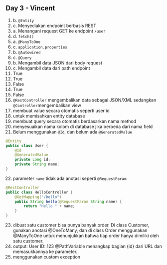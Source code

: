 ## Day 3 - Vincent

1. b. `@Entity`
2. c. Menyediakan endpoint berbasis REST
3. a. Menangani request GET ke endpoint `/user`
4. d. `fetch()`
5. a. `@ManyToOne`
6. c. `application.properties`
7. b. `@Autowired`
8. c. `@Query`
9. b. Mengambil data JSON dari body request
10. c. Mengambil data dari path endpoint
11. True
12. True
13. False
14. True
15. False
16. `@RestController` mengembalikan data sebagai JSON/XML sedangkan `@Controller`mengembalikan view
17. membuat value secara otomatis seperti user id
18. untuk memisahkan entity database
19. membuat query secara otomatis berdasarkan nama method
20. menyesuaikan nama kolom di database jika berbeda dari nama field
21. Belum menggunakan `@Id`, dan belum ada `@GeneratedValue`
```java
@Entity
public class User {
    @Id
    @GeneratedValue
    private Long id;
    private String name;
}
```
22. parameter `name` tidak ada anotasi seperti `@RequestParam`
```java
@RestController
public class HelloController {
    @GetMapping("/hello")
    public String hello(@RequestParam String name) {
        return "Hello " + name;
    }
}
```
23. dibuat satu customer bisa punya banyak order. Di class Customer, gunakan anotasi @OneToMany, dan di class Order menggunakan @ManyToOne untuk menunjukkan bahwa tiap order hanya dimiliki oleh satu customer.
24. output: User ID: 123
@PathVariable menangkap bagian {id} dari URL dan memasukkannya ke parameter.
25. menggunakan custom exception
